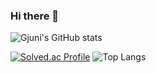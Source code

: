 ### Hi there 👋

<!--
**Gjuni/Gjuni** is a ✨ _special_ ✨ repository because its `README.md` (this file) appears on your GitHub profile.

Here are some ideas to get you started:

- 🔭 I’m currently working on ...
- 🌱 I’m currently learning ...
- 👯 I’m looking to collaborate on ...
- 🤔 I’m looking for help with ...
- 💬 Ask me about ...
- 📫 How to reach me: ...
- 😄 Pronouns: ...
- ⚡ Fun fact: ...
-->
![Gjuni's GitHub stats](https://github-readme-stats.vercel.app/api?username=Gjuni&show_icons=true&theme=highcontrast)  

[![Solved.ac Profile](http://mazassumnida.wtf/api/generate_badge?boj=kmj0601)](https://solved.ac/kmj0601)
![Top Langs](https://github-readme-stats.vercel.app/api/top-langs/?username=Gjuni&layout=Demo&theme=tokyonight)
